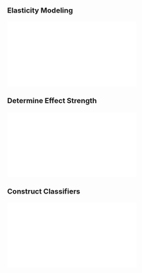 
### Elasticity Modeling

![Verifying Data](Verifying%20Data.md)

### Determine Effect Strength

![YM comparison between groups](YM%20comparison%20between%20groups.md)

### Construct Classifiers

![Disease measure](Disease%20measure.md)